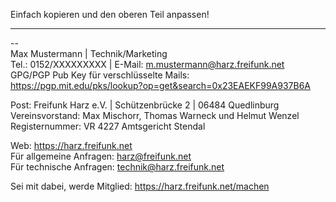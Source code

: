 Einfach kopieren und den oberen Teil anpassen!


----



--  
Max Mustermann | Technik/Marketing  
Tel.: 0152/XXXXXXXXX | E-Mail: m.mustermann@harz.freifunk.net  
GPG/PGP Pub Key für verschlüsselte Mails:  
https://pgp.mit.edu/pks/lookup?op=get&search=0x23EAEKF99A937B6A  

Post: Freifunk Harz e.V. | Schützenbrücke 2 | 06484 Quedlinburg  
Vereinsvorstand: Max Mischorr, Thomas Warneck und Helmut Wenzel   
Registernummer: VR 4227 Amtsgericht Stendal  

Web: https://harz.freifunk.net  
Für allgemeine Anfragen: harz@freifunk.net  
Für technische Anfragen: technik@harz.freifunk.net  
  
Sei mit dabei, werde Mitglied: https://harz.freifunk.net/machen  
